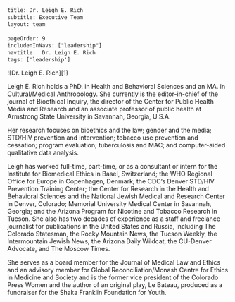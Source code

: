 ```
title: Dr. Leigh E. Rich
subtitle: Executive Team
layout: team

pageOrder: 9
includenInNavs: ["leadership"]
navtitle:  Dr. Leigh E. Rich
tags: ['leadership']
```
<div class="portrait">![Dr. Leigh E. Rich][1] </div>

Leigh E. Rich holds a PhD. in Health and Behavioral Sciences and an MA. in Cultural/Medical Anthropology. She currently is the editor-in-chief of the journal of Bioethical Inquiry, the director of the Center for Public Health Media and Research and an associate professor of public health at Armstrong State University in Savannah, Georgia, U.S.A.

Her research focuses on bioethics and the law; gender and the media; STD/HIV prevention and intervention; tobacco use prevention and cessation; program evaluation; tuberculosis and MAC; and computer-aided qualitative data analysis.

Leigh has worked full-time, part-time, or as a consultant or intern for the Institute for Biomedical Ethics in Basel, Switzerland; the WHO Regional Office for Europe in Copenhagen, Denmark; the CDC’s Denver STD/HIV Prevention Training Center; the Center for Research in the Health and Behavioral Sciences and the National Jewish Medical and Research Center in Denver, Colorado; Memorial University Medical Center in Savannah, Georgia; and the Arizona Program for Nicotine and Tobacco Research in Tucson. She also has two decades of experience as a staff and freelance journalist for publications in the United States and Russia, including The Colorado Statesman, the Rocky Mountain News, the Tucson Weekly, the Intermountain Jewish News, the Arizona Daily Wildcat, the CU-Denver Advocate, and The Moscow Times.

She serves as a board member for the Journal of Medical Law and Ethics and an advisory member for Global Reconciliation/Monash Centre for Ethics in Medicine and Society and is the former vice president of the Colorado Press Women and the author of an original play, Le Bateau, produced as a fundraiser for the Shaka Franklin Foundation for Youth.

[1]: /images/leadeship/leigh_e_rich.jpg  "Dr. Leigh E. Rich"
